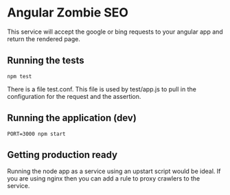 # Angular Zombie SEO

This service will accept the google or bing requests to your angular app and 
return the rendered page.

## Running the tests 

    npm test

There is a file test.conf.  This file is used by test/app.js to pull in the
configuration for the request and the assertion.

## Running the application (dev)

    PORT=3000 npm start

## Getting production ready

Running the node app as a service using an upstart script would be ideal.  If 
you are using nginx then you can add a rule to proxy crawlers to the service. 



